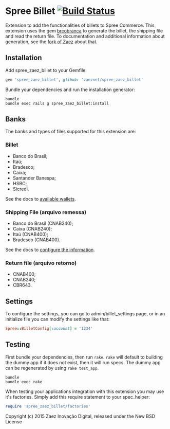 Spree Billet [![Build Status](https://travis-ci.org/zaeznet/spree_zaez_billet.svg?branch=master)](https://travis-ci.org/zaeznet/spree_zaez_billet)
===============

Extension to add the functionalities of billets to Spree Commerce.
This extension uses the gem [brcobranca](https://github.com/kivanio/brcobranca) to generate the billet, the shipping file and read the return file.
To documentation and additional information about generation, see the [fork of Zaez](https://github.com/zaeznet/brcobranca) about that.

Installation
------------

Add spree_zaez_billet to your Gemfile:

```ruby
gem 'spree_zaez_billet', gtihub: 'zaeznet/spree_zaez_billet'
```

Bundle your dependencies and run the installation generator:

```shell
bundle
bundle exec rails g spree_zaez_billet:install
```

Banks
------------

The banks and types of files supported for this extension are:

### Billet
* Banco do Brasil;
* Itaú;
* Bradesco;
* Caixa;
* Santander Banespa;
* HSBC;
* Sicredi.

See the docs to [available wallets](https://github.com/zaeznet/brcobranca).

### Shipping File (arquivo remessa)
* Banco do Brasil (CNAB240);
* Caixa (CNAB240);
* Itaú (CNAB400);
* Bradesco (CNAB400).

See the docs to [configure the information](https://github.com/zaeznet/brcobranca/wiki).

### Return file (arquivo retorno)
* CNAB400;
* CNAB240;
* CBR643.


Settings
------------

To configure the settings, you can go to admin/billet_settings page, or in an initialize file you can modify the settings like that:

```ruby
Spree::BilletConfig[:account] = '1234'
```


Testing
-------

First bundle your dependencies, then run `rake`. `rake` will default to building the dummy app if it does not exist, then it will run specs. The dummy app can be regenerated by using `rake test_app`.

```shell
bundle
bundle exec rake
```

When testing your applications integration with this extension you may use it's factories.
Simply add this require statement to your spec_helper:

```ruby
require 'spree_zaez_billet/factories'
```

Copyright (c) 2015 Zaez Inovação Digital, released under the New BSD License
